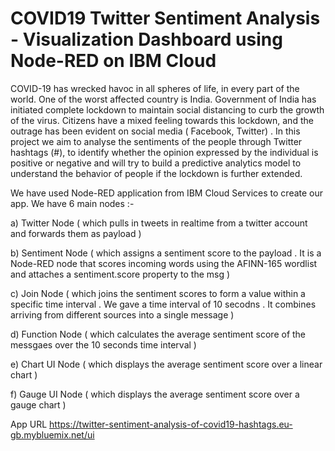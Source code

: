 COVID19 Twitter Sentiment Analysis - Visualization Dashboard using Node-RED on IBM Cloud
=========================================================================================

COVID-19 has wrecked havoc in all spheres of life, in every part of the world. One of the worst affected country is India. Government of India has initiated complete lockdown to maintain social distancing to curb the growth of the virus. Citizens have a mixed feeling towards this lockdown, and the outrage has been evident on social media ( Facebook, Twitter) . 
       In this project we aim to analyse the sentiments of the people through Twitter hashtags (#), to identify whether the opinion expressed by the individual is positive or negative and will try to build a predictive analytics model to understand the behavior of people if the lockdown is further extended.
       
We have used Node-RED application from IBM Cloud Services to create our app. We have 6 main nodes :- 

a) Twitter Node ( which pulls in tweets in realtime from a twitter account and forwards them as payload ) 

b) Sentiment Node ( which assigns a sentiment score to the payload . It is a Node-RED node that scores incoming words using the AFINN-165 wordlist and attaches a sentiment.score                       property to the msg ) 

c) Join Node ( which joins the sentiment scores to form a value within a specific time interval . We gave a time interval of 10 secodns . It combines arriving from different sources into a single message ) 

d) Function Node ( which calculates the average sentiment score of the messgaes over the 10 seconds time interval )

e) Chart UI Node ( which displays the average sentiment score over a linear chart ) 

f) Gauge UI Node ( which displays the average sentiment score over a gauge chart ) 

App URL
https://twitter-sentiment-analysis-of-covid19-hashtags.eu-gb.mybluemix.net/ui 
